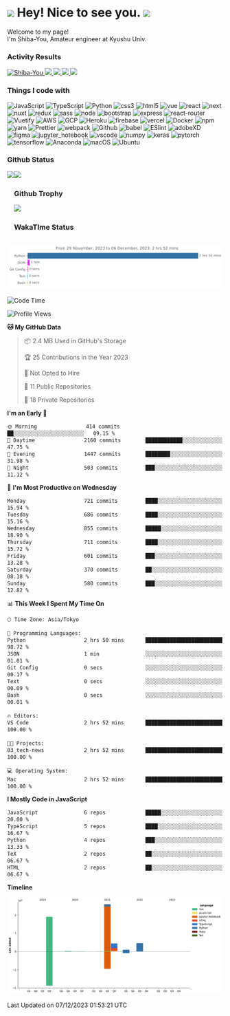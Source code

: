 <h1>
  <img src="https://emojis.slackmojis.com/emojis/images/1531849430/4246/blob-sunglasses.gif?1531849430" width="30"/> 
  Hey! Nice to see you.
  <img src="https://emojis.slackmojis.com/emojis/images/1531849430/4246/blob-sunglasses.gif?1531849430" width="30"/> 
</h1>
<p>
  Welcome to my page! <br />
  I'm Shiba-You, Amateur engineer at Kyushu Univ.
</p>


<h3>
  Activity Results
</h3>
<p align="left"> 
  <!--   GitHub  -->
  <a href="https://github.com/Shiba-You/Shiba-You/">
    <img src="https://komarev.com/ghpvc/?username=Shiba-You" alt="Shiba-You" />
  </a>
  <a href="https://github.com/Shiba-You">
    <img height="20" src="https://img.shields.io/github/followers/Shiba-You?label=follow&logo=github&style=flat" />
  </a>
  
  <!-- Qiita -->
  <a href="http://qiita.com/Shiba-You">
    <img height="20" src="https://qiita-badge.apiapi.app/s/Shiba-You/posts.svg" />
  </a>
  <a href="http://qiita.com/Shiba-You">
    <img height="20" src="https://qiita-badge.apiapi.app/s/Shiba-You/contributions.svg" />
  </a>
  <a href="http://qiita.com/Shiba-You">
    <img height="20" src="https://qiita-badge.apiapi.app/s/Shiba-You/followers.svg" />
  </a>
</p>


<h3>
  Things I code with
</h3>
<p>
  <!-- 参考 -->
  <!-- https://github.com/Ileriayo/markdown-badges -->

  <!-- 言語系 -->
  <img alt="JavaScript" src="https://img.shields.io/badge/javascript-%23323330.svg?style=for-the-badge&logo=javascript&logoColor=%23F7DF1E" />
  <img alt="TypeScript" src="https://img.shields.io/badge/typescript-%23007ACC.svg?style=for-the-badge&logo=typescript&logoColor=white" />
  <img alt="Python" src="https://img.shields.io/badge/python-3670A0?style=for-the-badge&logo=python&logoColor=ffdd54" />
  <img alt="css3" src="https://img.shields.io/badge/-Css3-1572B6.svg?logo=css3&style=for-the-badge" />
  <img alt="html5" src="https://img.shields.io/badge/-Html5-220000.svg?logo=html5&style=for-the-badge" />

  <!-- フレームワーク・ライブラリ -->
  <img alt="vue" src="https://img.shields.io/badge/vuejs-%2335495e.svg?style=for-the-badge&logo=vuedotjs&logoColor=%234FC08D" />
  <img alt="react" src="https://img.shields.io/badge/react-%2320232a.svg?style=for-the-badge&logo=react&logoColor=%2361DAFB" />
  <img alt="next" src="https://img.shields.io/badge/Next-black?style=for-the-badge&logo=next.js&logoColor=white" />
  <img alt="nuxt" src="https://img.shields.io/badge/Nuxt-black?style=for-the-badge&logo=nuxt.js&logoColor=white" />
  <img alt="redux" src="https://img.shields.io/badge/-Redux-764ABC.svg?logo=redux&style=for-the-badge" />
  <img alt="sass" src="https://img.shields.io/badge/-Sass-ffff00.svg?logo=sass&style=for-the-badge" />
  <img alt="node" src="https://img.shields.io/badge/node.js-6DA55F?style=for-the-badge&logo=node.js&logoColor=white" />
  <img alt="bootstrap" src="https://img.shields.io/badge/bootstrap-%23563D7C.svg?style=for-the-badge&logo=bootstrap&logoColor=white" />
  <img alt="express" src="https://img.shields.io/badge/express.js-%23404d59.svg?style=for-the-badge&logo=express&logoColor=%2361DAFB" />
  <img alt="react-router" src="https://img.shields.io/badge/React_Router-CA4245?style=for-the-badge&logo=react-router&logoColor=white" />
  <img alt="Vuetify" src="https://img.shields.io/badge/Vuetify-1867C0?style=for-the-badge&logo=vuetify&logoColor=AEDDFF" />

  <!-- クラウド系 -->
  <img alt="AWS" src="https://img.shields.io/badge/-Amazon%20AWS-232F3E.svg?logo=amazon-aws&style=for-the-badge" />
  <img alt="GCP" src="https://img.shields.io/badge/-Google%20Cloud-EEE.svg?logo=google-cloud&style=for-the-badge" />
  <img alt="Heroku" src="https://img.shields.io/badge/-Heroku-430098?style=for-the-badge&logo=heroku&logoColor=white" />
  <img alt="firebase" src="https://img.shields.io/badge/firebase-%23039BE5.svg?style=for-the-badge&logo=firebase">
  <img alt="vercel" src="https://img.shields.io/badge/vercel-%23000000.svg?style=for-the-badge&logo=vercel&logoColor=white">

  <!-- ツール系 -->
  <img alt="Docker" src="https://img.shields.io/badge/-Docker-EEE.svg?logo=docker&style=for-the-badge" />
  <img alt="npm" src="https://img.shields.io/badge/NPM-%23000000.svg?style=for-the-badge&logo=npm&logoColor=white" />
  <img alt="yarn" src="https://img.shields.io/badge/yarn-%232C8EBB.svg?style=for-the-badge&logo=yarn&logoColor=white" />
  <img alt="Prettier" src="https://img.shields.io/badge/-Prettier-F7B93E?style=for-the-badge&logo=prettier&logoColor=white" />
  <img alt="webpack" src="https://img.shields.io/badge/webpack-%238DD6F9.svg?style=for-the-badge&logo=webpack&logoColor=black" />
  <img alt="Github" src="https://img.shields.io/badge/github-%23121011.svg?style=for-the-badge&logo=github&logoColor=white" />
  <img alt="babel" src="https://img.shields.io/badge/Babel-F9DC3e?style=for-the-badge&logo=babel&logoColor=black" />
  <img alt="ESlint" src="https://img.shields.io/badge/ESLint-4B3263?style=for-the-badge&logo=eslint&logoColor=white" />
  <img alt="adobeXD" src="https://img.shields.io/badge/Adobe%20XD-470137?style=for-the-badge&logo=Adobe%20XD&logoColor=#FF61F6" />
  <img alt="figma" src="https://img.shields.io/badge/figma-%23F24E1E.svg?style=for-the-badge&logo=figma&logoColor=white" />
  <img alt="jupyter_notebook" src="https://img.shields.io/badge/jupyter-%23FA0F00.svg?style=for-the-badge&logo=jupyter&logoColor=white" />
  <img alt="vscode" src="https://img.shields.io/badge/Visual%20Studio%20Code-0078d7.svg?style=for-the-badge&logo=visual-studio-code&logoColor=white" />

  <!-- ML / DL -->
  <img alt="numpy" src="https://img.shields.io/badge/numpy-%23013243.svg?style=for-the-badge&logo=numpy&logoColor=white">
  <img alt="keras" src="https://img.shields.io/badge/Keras-%23D00000.svg?style=for-the-badge&logo=Keras&logoColor=white" />
  <img alt="pytorch" src="https://img.shields.io/badge/PyTorch-%23EE4C2C.svg?style=for-the-badge&logo=PyTorch&logoColor=white" />
  <img alt="tensorflow" src="https://img.shields.io/badge/TensorFlow-%23FF6F00.svg?style=for-the-badge&logo=TensorFlow&logoColor=white" />
  <img alt="Anaconda" src="https://img.shields.io/badge/Anaconda-%2344A833.svg?style=for-the-badge&logo=anaconda&logoColor=white" />

  <!-- OS -->
  <img alt="macOS" src="https://img.shields.io/badge/mac%20os-000000?style=for-the-badge&logo=macos&logoColor=F0F0F0" />
  <img alt="Ubuntu" src="https://img.shields.io/badge/Ubuntu-E95420?style=for-the-badge&logo=ubuntu&logoColor=white" />
</p>


<h3>
  Github Status
</h3>
<div>
  <img height="170" align="left" src="https://github-readme-stats.vercel.app/api?username=Shiba-You&theme=tokyonight" />
  <img height="170" src="https://github-readme-stats.vercel.app/api/top-langs/?username=Shiba-You&theme=tokyonight&layout=compact" />
</div>

<h3>
  Github Trophy
</h3>
<div>
  <img width="800" src="https://github-profile-trophy.vercel.app/?username=Shiba-You&theme=tokyonight" />
</div>


<h3>
  WakaTIme Status
</h3>
<img src="https://github.com/Shiba-You/Shiba-You/blob/main/images/stat.svg" alt="Shiba-You WakaTime Activity"/>

<!--START_SECTION:waka-->
![Code Time](http://img.shields.io/badge/Code%20Time-789%20hrs%2027%20mins-blue)

![Profile Views](http://img.shields.io/badge/Profile%20Views-3-blue)

**🐱 My GitHub Data** 

> 📦 2.4 MB Used in GitHub's Storage 
 > 
> 🏆 25 Contributions in the Year 2023
 > 
> 🚫 Not Opted to Hire
 > 
> 📜 11 Public Repositories 
 > 
> 🔑 18 Private Repositories 
 > 
**I'm an Early 🐤** 

```text
🌞 Morning                414 commits         ██░░░░░░░░░░░░░░░░░░░░░░░   09.15 % 
🌆 Daytime                2160 commits        ████████████░░░░░░░░░░░░░   47.75 % 
🌃 Evening                1447 commits        ████████░░░░░░░░░░░░░░░░░   31.98 % 
🌙 Night                  503 commits         ███░░░░░░░░░░░░░░░░░░░░░░   11.12 % 
```
📅 **I'm Most Productive on Wednesday** 

```text
Monday                   721 commits         ████░░░░░░░░░░░░░░░░░░░░░   15.94 % 
Tuesday                  686 commits         ████░░░░░░░░░░░░░░░░░░░░░   15.16 % 
Wednesday                855 commits         █████░░░░░░░░░░░░░░░░░░░░   18.90 % 
Thursday                 711 commits         ████░░░░░░░░░░░░░░░░░░░░░   15.72 % 
Friday                   601 commits         ███░░░░░░░░░░░░░░░░░░░░░░   13.28 % 
Saturday                 370 commits         ██░░░░░░░░░░░░░░░░░░░░░░░   08.18 % 
Sunday                   580 commits         ███░░░░░░░░░░░░░░░░░░░░░░   12.82 % 
```


📊 **This Week I Spent My Time On** 

```text
🕑︎ Time Zone: Asia/Tokyo

💬 Programming Languages: 
Python                   2 hrs 50 mins       █████████████████████████   98.72 % 
JSON                     1 min               ░░░░░░░░░░░░░░░░░░░░░░░░░   01.01 % 
Git Config               0 secs              ░░░░░░░░░░░░░░░░░░░░░░░░░   00.17 % 
Text                     0 secs              ░░░░░░░░░░░░░░░░░░░░░░░░░   00.09 % 
Bash                     0 secs              ░░░░░░░░░░░░░░░░░░░░░░░░░   00.01 % 

🔥 Editors: 
VS Code                  2 hrs 52 mins       █████████████████████████   100.00 % 

🐱‍💻 Projects: 
03_tech-news             2 hrs 52 mins       █████████████████████████   100.00 % 

💻 Operating System: 
Mac                      2 hrs 52 mins       █████████████████████████   100.00 % 
```

**I Mostly Code in JavaScript** 

```text
JavaScript               6 repos             █████░░░░░░░░░░░░░░░░░░░░   20.00 % 
TypeScript               5 repos             ████░░░░░░░░░░░░░░░░░░░░░   16.67 % 
Python                   4 repos             ███░░░░░░░░░░░░░░░░░░░░░░   13.33 % 
TeX                      2 repos             ██░░░░░░░░░░░░░░░░░░░░░░░   06.67 % 
HTML                     2 repos             ██░░░░░░░░░░░░░░░░░░░░░░░   06.67 % 
```



**Timeline**

![Lines of Code chart](https://raw.githubusercontent.com/Shiba-You/Shiba-You/main/assets/bar_graph.png)


 Last Updated on 07/12/2023 01:53:21 UTC
<!--END_SECTION:waka-->
